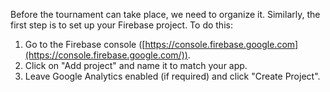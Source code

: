 Before the tournament can take place, we need to organize it. Similarly, the first step is to set up your Firebase project. To do this:

1. Go to the Firebase console ([https://console.firebase.google.com](https://console.firebase.google.com/)).
2. Click on "Add project" and name it to match your app.
3. Leave Google Analytics enabled (if required) and click "Create Project".